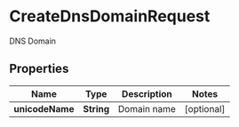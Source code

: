 

# CreateDnsDomainRequest

DNS Domain

## Properties

| Name | Type | Description | Notes |
|------------ | ------------- | ------------- | -------------|
|**unicodeName** | **String** | Domain name |  [optional] |



